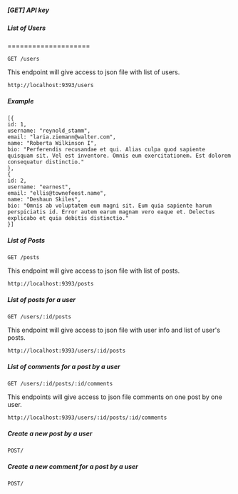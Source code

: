 ##### [GET] API key

##### List of Users
====================
```
GET /users
```
This endpoint will give access to json file with list of users.
```
http://localhost:9393/users
```

##### Example
```
[{
id: 1,
username: "reynold_stamm",
email: "laria.ziemann@walter.com",
name: "Roberta Wilkinson I",
bio: "Perferendis recusandae et qui. Alias culpa quod sapiente quisquam sit. Vel est inventore. Omnis eum exercitationem. Est dolorem consequatur distinctio."
},
{
id: 2,
username: "earnest",
email: "ellis@townefeest.name",
name: "Deshaun Skiles",
bio: "Omnis ab voluptatem eum magni sit. Eum quia sapiente harum perspiciatis id. Error autem earum magnam vero eaque et. Delectus explicabo et quia debitis distinctio."
}]

```

##### List of Posts
```
GET /posts
```
This endpoint will give access to json file with list of posts.
```
http://localhost:9393/posts
```

##### List of posts for a user

```
GET /users/:id/posts
```
This endpoint will give access to json file with user info and list of user's posts.
```
http://localhost:9393/users/:id/posts
```

##### List of comments for a post by a user
```
GET /users/:id/posts/:id/comments
```

This endpoints will give access to json file comments on one post by one user.
```
http://localhost:9393/users/:id/posts/:id/comments
```

##### Create a new post by a user
```
POST/
```

##### Create a new comment for a post by a user
```
POST/
```
